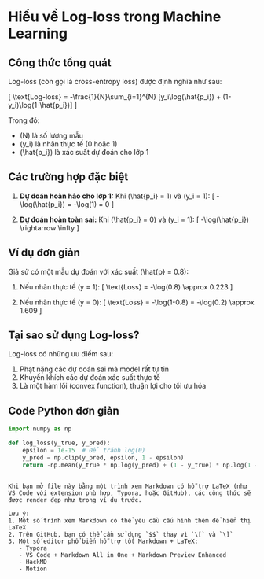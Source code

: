 # Hiểu về Log-loss trong Machine Learning

## Công thức tổng quát

Log-loss (còn gọi là cross-entropy loss) được định nghĩa như sau:

\[
\text{Log-loss} = -\frac{1}{N}\sum_{i=1}^{N} [y_i\log(\hat{p_i}) + (1-y_i)\log(1-\hat{p_i})]
\]

Trong đó:
- \(N\) là số lượng mẫu
- \(y_i\) là nhãn thực tế (0 hoặc 1)
- \(\hat{p_i}\) là xác suất dự đoán cho lớp 1

## Các trường hợp đặc biệt

1. **Dự đoán hoàn hảo cho lớp 1:**
   Khi \(\hat{p_i} = 1\) và \(y_i = 1\):
   \[
   -\log(\hat{p_i}) = -\log(1) = 0
   \]

2. **Dự đoán hoàn toàn sai:**
   Khi \(\hat{p_i} = 0\) và \(y_i = 1\):
   \[
   -\log(\hat{p_i}) \rightarrow \infty
   \]

## Ví dụ đơn giản

Giả sử có một mẫu dự đoán với xác suất \(\hat{p} = 0.8\):

1. Nếu nhãn thực tế \(y = 1\):
   \[
   \text{Loss} = -\log(0.8) \approx 0.223
   \]

2. Nếu nhãn thực tế \(y = 0\):
   \[
   \text{Loss} = -\log(1-0.8) = -\log(0.2) \approx 1.609
   \]

## Tại sao sử dụng Log-loss?

Log-loss có những ưu điểm sau:
1. Phạt nặng các dự đoán sai mà model rất tự tin
2. Khuyến khích các dự đoán xác suất thực tế
3. Là một hàm lồi (convex function), thuận lợi cho tối ưu hóa

## Code Python đơn giản

```python
import numpy as np

def log_loss(y_true, y_pred):
    epsilon = 1e-15  # Để tránh log(0)
    y_pred = np.clip(y_pred, epsilon, 1 - epsilon)
    return -np.mean(y_true * np.log(y_pred) + (1 - y_true) * np.log(1 - y_pred))
```
```

Khi bạn mở file này bằng một trình xem Markdown có hỗ trợ LaTeX (như VS Code với extension phù hợp, Typora, hoặc GitHub), các công thức sẽ được render đẹp như trong ví dụ trước.

Lưu ý:
1. Một số trình xem Markdown có thể yêu cầu cấu hình thêm để hiển thị LaTeX
2. Trên GitHub, bạn có thể cần sử dụng `$$` thay vì `\[` và `\]`
3. Một số editor phổ biến hỗ trợ tốt Markdown + LaTeX:
   - Typora
   - VS Code + Markdown All in One + Markdown Preview Enhanced
   - HackMD
   - Notion
